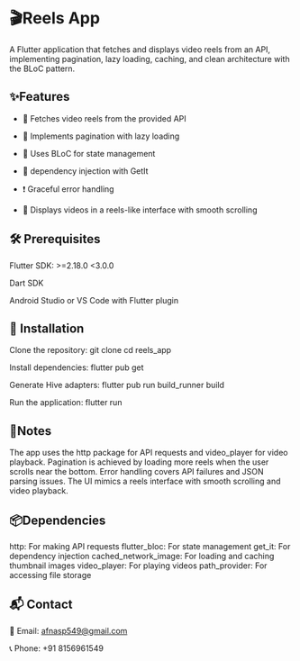# **🎬Reels App**


A Flutter application that fetches and displays video reels from an API, implementing pagination, lazy loading, caching, and clean architecture with the BLoC pattern.


## **✨Features** 

- 🔁 Fetches video reels from the provided API


- 📜 Implements pagination with lazy loading


- 🧠 Uses BLoC for state management


- 🧩 dependency injection with GetIt


- ❗ Graceful error handling 


- 🎥 Displays videos in a reels-like interface with smooth scrolling



## **🛠️ Prerequisites**

Flutter SDK: >=2.18.0 <3.0.0

Dart SDK

Android Studio or VS Code with Flutter plugin


## 🚀 **Installation**

Clone the repository:
git clone <repository-url>
cd reels_app


Install dependencies:
flutter pub get


Generate Hive adapters:
flutter pub run build_runner build


Run the application:
flutter run



## **📌Notes**

The app uses the http package for API requests and video_player for video playback.
Pagination is achieved by loading more reels when the user scrolls near the bottom.
Error handling covers API failures and JSON parsing issues.
The UI mimics a reels interface with smooth scrolling and video playback.

## **📦Dependencies**

http: For making API requests
flutter_bloc: For state management
get_it: For dependency injection
cached_network_image: For loading and caching thumbnail images
video_player: For playing videos
path_provider: For accessing file storage

## **📬 Contact**

📧 Email: afnasp549@gmail.com 

📞 Phone: +91 8156961549

